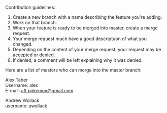 Contribution guidelines:

1. Create a new branch with a name describing the feature you're adding.
2. Work on that branch. 
3. When your feature is ready to be merged into master, create a merge request.
4. Your merge request much have a good descriptuon of what you changed.
5. Depending on the content of your merge request, your request may be accepted or denied.
6. If denied, a comment will be left explaining why it was denied.

Here are a list of masters who can merge into the master branch:      
    
Alex Taber    
Username: alex               
E-mail: aft.pokemon@gmail.com               
    
Andrew Wollack    
username: awollack